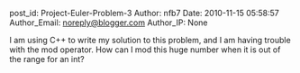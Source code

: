 post_id: Project-Euler-Problem-3
Author: nfb7
Date: 2010-11-15 05:58:57
Author_Email: noreply@blogger.com
Author_IP: None

I am using C++ to write my solution to this problem, and I am having trouble with the mod operator. How can I mod this huge number when it is out of the range for an int?
